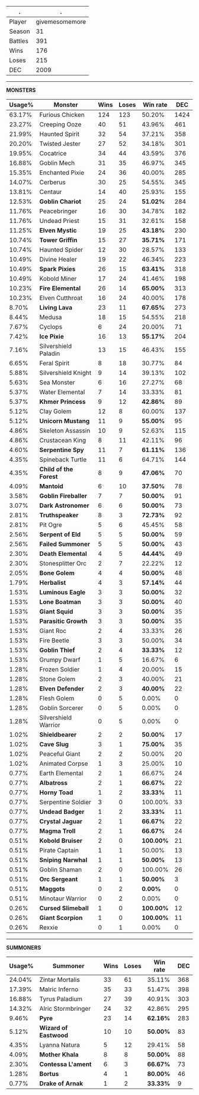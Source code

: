 .|.
|-|-
Player|givemesomemore
Season|31
Battles|391
Wins|176
Loses|215
DEC|2009

---
**MONSTERS**

Usage%|Monster|Wins|Loses|Win rate|DEC|
-|-|-|-|-|-|
63.17%|Furious Chicken|124|123|50.20%|1424|
23.27%|Creeping Ooze|40|51|43.96%|461|
21.99%|Haunted Spirit|32|54|37.21%|358|
20.20%|Twisted Jester|27|52|34.18%|301|
19.95%|Cocatrice|34|44|43.59%|376|
16.88%|Goblin Mech|31|35|46.97%|345|
15.35%|Enchanted Pixie|24|36|40.00%|285|
14.07%|Cerberus|30|25|54.55%|345|
13.81%|Centaur|14|40|25.93%|155|
12.53%|**Goblin Chariot**|25|24|**51.02%**|284|
11.76%|Peacebringer|16|30|34.78%|182|
11.76%|Undead Priest|15|31|32.61%|158|
11.25%|**Elven Mystic**|19|25|**43.18%**|230|
10.74%|**Tower Griffin**|15|27|**35.71%**|171|
10.74%|Haunted Spider|12|30|28.57%|133|
10.49%|Divine Healer|19|22|46.34%|223|
10.49%|**Spark Pixies**|26|15|**63.41%**|318|
10.49%|Kobold Miner|17|24|41.46%|198|
10.23%|**Fire Elemental**|26|14|**65.00%**|313|
10.23%|Elven Cutthroat|16|24|40.00%|178|
8.70%|**Living Lava**|23|11|**67.65%**|273|
8.44%|Medusa|18|15|54.55%|218|
7.67%|Cyclops|6|24|20.00%|71|
7.42%|**Ice Pixie**|16|13|**55.17%**|204|
7.16%|Silvershield Paladin|13|15|46.43%|155|
6.65%|Feral Spirit|8|18|30.77%|84|
5.88%|Silvershield Knight|9|14|39.13%|102|
5.63%|Sea Monster|6|16|27.27%|68|
5.37%|Water Elemental|7|14|33.33%|81|
5.37%|**Khmer Princess**|9|12|**42.86%**|89|
5.12%|Clay Golem|12|8|60.00%|137|
5.12%|**Unicorn Mustang**|11|9|**55.00%**|95|
4.86%|Skeleton Assassin|10|9|52.63%|115|
4.86%|Crustacean King|8|11|42.11%|96|
4.60%|**Serpentine Spy**|11|7|**61.11%**|136|
4.35%|Spineback Turtle|11|6|64.71%|144|
4.35%|**Child of the Forest**|8|9|**47.06%**|70|
4.09%|**Mantoid**|6|10|**37.50%**|78|
3.58%|**Goblin Fireballer**|7|7|**50.00%**|91|
3.07%|**Dark Astronomer**|6|6|**50.00%**|73|
2.81%|**Truthspeaker**|8|3|**72.73%**|92|
2.81%|Pit Ogre|5|6|45.45%|58|
2.56%|**Serpent of Eld**|5|5|**50.00%**|59|
2.56%|**Failed Summoner**|5|5|**50.00%**|43|
2.30%|**Death Elemental**|4|5|**44.44%**|49|
2.30%|Stonesplitter Orc|2|7|22.22%|12|
2.05%|**Bone Golem**|4|4|**50.00%**|48|
1.79%|**Herbalist**|4|3|**57.14%**|44|
1.53%|**Luminous Eagle**|3|3|**50.00%**|32|
1.53%|**Lone Boatman**|3|3|**50.00%**|40|
1.53%|**Giant Squid**|3|3|**50.00%**|35|
1.53%|**Parasitic Growth**|3|3|**50.00%**|35|
1.53%|Giant Roc|2|4|33.33%|26|
1.53%|Fire Beetle|3|3|50.00%|34|
1.53%|**Goblin Thief**|2|4|**33.33%**|12|
1.53%|Grumpy Dwarf|1|5|16.67%|6|
1.28%|Frozen Soldier|1|4|20.00%|15|
1.28%|Stone Golem|2|3|40.00%|21|
1.28%|**Elven Defender**|2|3|**40.00%**|22|
1.28%|Flesh Golem|0|5|0.00%|0|
1.28%|Goblin Sorcerer|0|5|0.00%|0|
1.28%|Silvershield Warrior|0|5|0.00%|0|
1.02%|**Shieldbearer**|2|2|**50.00%**|17|
1.02%|**Cave Slug**|3|1|**75.00%**|35|
1.02%|Peaceful Giant|2|2|50.00%|20|
1.02%|Animated Corpse|1|3|25.00%|10|
0.77%|Earth Elemental|2|1|66.67%|24|
0.77%|**Albatross**|2|1|**66.67%**|22|
0.77%|**Horny Toad**|1|2|**33.33%**|11|
0.77%|Serpentine Soldier|3|0|100.00%|33|
0.77%|**Undead Badger**|1|2|**33.33%**|11|
0.77%|**Crystal Jaguar**|2|1|**66.67%**|22|
0.77%|**Magma Troll**|2|1|**66.67%**|24|
0.51%|**Kobold Bruiser**|2|0|**100.00%**|21|
0.51%|Pirate Captain|1|1|50.00%|13|
0.51%|**Sniping Narwhal**|1|1|**50.00%**|13|
0.51%|Goblin Shaman|2|0|100.00%|26|
0.51%|**Orc Sergeant**|1|1|**50.00%**|3|
0.51%|**Maggots**|0|2|**0.00%**|0|
0.51%|Minotaur Warrior|0|2|0.00%|0|
0.26%|**Cursed Slimeball**|1|0|**100.00%**|12|
0.26%|**Giant Scorpion**|1|0|**100.00%**|11|
0.26%|Rexxie|0|1|0.00%|0|

---
**SUMMONERS**

Usage%|Summoner|Wins|Loses|Win rate|DEC|
-|-|-|-|-|-|
24.04%|Zintar Mortalis|33|61|35.11%|368|
17.39%|Malric Inferno|35|33|51.47%|398|
16.88%|Tyrus Paladium|27|39|40.91%|303|
14.32%|Alric Stormbringer|24|32|42.86%|295|
9.46%|**Pyre**|23|14|**62.16%**|283|
5.12%|**Wizard of Eastwood**|10|10|**50.00%**|83|
4.35%|Lyanna Natura|5|12|29.41%|58|
4.09%|**Mother Khala**|8|8|**50.00%**|88|
2.30%|**Contessa L'ament**|6|3|**66.67%**|73|
1.28%|**Bortus**|4|1|**80.00%**|46|
0.77%|**Drake of Arnak**|1|2|**33.33%**|9|
